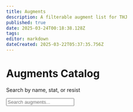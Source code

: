 ```yaml
---
title: Augments
description: A filterable augment list for THJ
published: true
date: 2025-03-24T00:18:38.128Z
tags: 
editor: markdown
dateCreated: 2025-03-22T05:37:35.756Z
---
```


<div class="header">
  <h1>Augments Catalog</h1>
  <p>Search by name, stat, or resist</p>
  <input type="text" id="search-box" placeholder="Search augments..." />
</div>
<div class="container">
  <div id="augments-container"></div>
</div>
